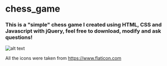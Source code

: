 # chess_game

<h3>This is a "simple" chess game I created using HTML, CSS and Javascript with jQuery, feel free to download, modify and ask questions!</h3>

![alt text](""./Pieces/board.png")


All the icons were taken from https://www.flaticon.com
